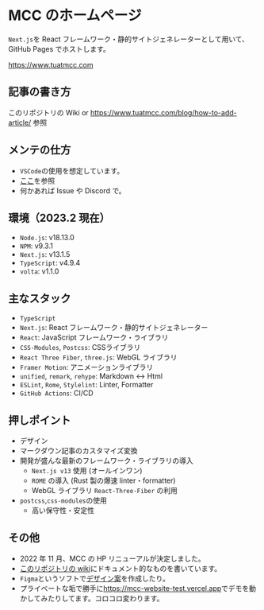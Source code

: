 # MCC のホームページ

`Next.js`を React フレームワーク・静的サイトジェネレーターとして用いて、GitHub Pages でホストします。

<https://www.tuatmcc.com>

## 記事の書き方

このリポジトリの Wiki or <https://www.tuatmcc.com/blog/how-to-add-article/> 参照

## メンテの仕方

- `VSCode`の使用を想定しています。
- [ここ](https://github.com/tuatmcc/mcc-website/wiki/%E9%96%8B%E7%99%BA%E3%83%BB%E3%83%A1%E3%83%B3%E3%83%86%E3%83%8A%E3%83%B3%E3%82%B9)を参照
- 何かあれば Issue や Discord で。

## 環境（2023.2 現在）

- `Node.js`: v18.13.0
- `NPM`: v9.3.1
- `Next.js`: v13.1.5
- `TypeScript`: v4.9.4
- `volta`: v1.1.0

## 主なスタック

- `TypeScript`
- `Next.js`: React フレームワーク・静的サイトジェネレーター
- `React`: JavaScript フレームワーク・ライブラリ
- `CSS-Modules`, `Postcss`: CSSライブラリ
- `React Three Fiber`, `three.js`: WebGL ライブラリ
- `Framer Motion`: アニメーションライブラリ
- `unified`, `remark`, `rehype`: Markdown <-> Html
- `ESLint`, `Rome`, `Stylelint`: Linter, Formatter
- `GitHub Actions`: CI/CD

## 押しポイント

- デザイン
- マークダウン記事のカスタマイズ変換
- 開発が盛んな最新のフレームワーク・ライブラリの導入
  - `Next.js v13` 使用 (オールインワン)
  - `ROME` の導入 (Rust 製の爆速 linter・formatter)
  - WebGL ライブラリ `React-Three-Fiber` の利用
- `postcss`,`css-modules`の使用
  - 高い保守性・安定性

## その他

- 2022 年 11 月、MCC の HP リニューアルが決定しました。
- [このリポジトリの wiki](https://github.com/tuatmcc/mcc-website/wiki)にドキュメント的なものを書いています。
- `Figma`というソフトで[デザイン案](https://www.figma.com/file/XTfW4NDafbsoMBCu5lNGkr/MCC-HOME-PAGE?node-id=0%3A1&t=F2uR5Q5TRy6jUzh3-1)を作成したり。
- プライベートな垢で勝手に<https://mcc-website-test.vercel.app>でデモを動かしてみたりしてます。コロコロ変わります。
